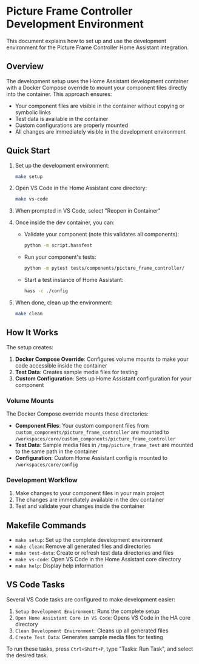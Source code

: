 # Picture Frame Controller Development Environment

This document explains how to set up and use the development environment for the Picture Frame Controller Home Assistant integration.

## Overview

The development setup uses the Home Assistant development container with a Docker Compose override to mount your component files directly into the container. This approach ensures:

- Your component files are visible in the container without copying or symbolic links
- Test data is available in the container
- Custom configurations are properly mounted
- All changes are immediately visible in the development environment

## Quick Start

1. Set up the development environment:
   ```bash
   make setup
   ```

2. Open VS Code in the Home Assistant core directory:
   ```bash
   make vs-code
   ```

3. When prompted in VS Code, select "Reopen in Container"

4. Once inside the dev container, you can:
   - Validate your component (note this validates all components):
     ```bash
     python -m script.hassfest
     ```
   - Run your component's tests:
     ```bash
     python -m pytest tests/components/picture_frame_controller/
     ```
   - Start a test instance of Home Assistant:
     ```bash
     hass -c ./config
     ```

5. When done, clean up the environment:
   ```bash
   make clean
   ```

## How It Works

The setup creates:

1. **Docker Compose Override**: Configures volume mounts to make your code accessible inside the container
2. **Test Data**: Creates sample media files for testing
3. **Custom Configuration**: Sets up Home Assistant configuration for your component

### Volume Mounts

The Docker Compose override mounts these directories:

- **Component Files**: Your custom component files from `custom_components/picture_frame_controller` are mounted to `/workspaces/core/custom_components/picture_frame_controller`
- **Test Data**: Sample media files in `/tmp/picture_frame_test` are mounted to the same path in the container
- **Configuration**: Custom Home Assistant config is mounted to `/workspaces/core/config`

### Development Workflow

1. Make changes to your component files in your main project
2. The changes are immediately available in the dev container
3. Test and validate your changes inside the container

## Makefile Commands

- `make setup`: Set up the complete development environment
- `make clean`: Remove all generated files and directories
- `make test-data`: Create or refresh test data directories and files
- `make vs-code`: Open VS Code in the Home Assistant core directory
- `make help`: Display help information

## VS Code Tasks

Several VS Code tasks are configured to make development easier:

1. `Setup Development Environment`: Runs the complete setup
2. `Open Home Assistant Core in VS Code`: Opens VS Code in the HA core directory
3. `Clean Development Environment`: Cleans up all generated files
4. `Create Test Data`: Generates sample media files for testing

To run these tasks, press `Ctrl+Shift+P`, type "Tasks: Run Task", and select the desired task.